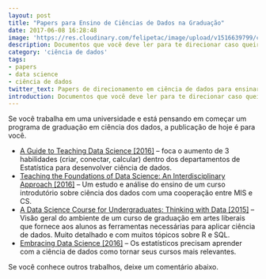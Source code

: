 ```yaml
---
layout: post
title: "Papers para Ensino de Ciências de Dados na Graduação"
date: 2017-06-08 16:28:48
image: 'https://res.cloudinary.com/felipetac/image/upload/v1516639799/collegepapers_udthwt.png'
description: Documentos que você deve ler para te direcionar caso queira ensinar ciências de dados na graduação
category: 'ciência de dados'
tags:
- papers
- data science
- ciência de dados
twitter_text: Papers de direcionamento em ciência de dados para ensinar na graduação
introduction: Documentos que você deve ler para te direcionar caso queira ensinar ciências de dados na graduação
---
```

Se você trabalha em uma universidade e está pensando em começar um programa de graduação em ciência dos dados, a publicação de hoje é para você.

- [A Guide to Teaching Data Science [2016]](https://arxiv.org/ftp/arxiv/papers/1612/1612.07140.pdf) – foca o aumento de 3 habilidades (criar, conectar, calcular) dentro dos departamentos de Estatística para desenvolver ciência de dados.
- [Teaching the Foundations of Data Science: An Interdisciplinary Approach [2016]](https://arxiv.org/ftp/arxiv/papers/1512/1512.04456.pdf) – Um estudo e análise do ensino de um curso introdutório sobre ciência dos dados com uma cooperação entre MIS e CS.
- [A Data Science Course for Undergraduates: Thinking with Data [2015]](https://arxiv.org/pdf/1503.05570.pdf) – Visão geral do ambiente de um curso de graduação em artes liberais que fornece aos alunos as ferramentas necessárias para aplicar ciência de dados. Muito detalhado e com muitos tópicos sobre R e SQL.
- [Embracing Data Science [2016]](https://arxiv.org/pdf/1607.00858.pdf) – Os estatísticos precisam aprender com a ciência de dados como tornar seus cursos mais relevantes.

Se você conhece outros trabalhos, deixe um comentário abaixo.